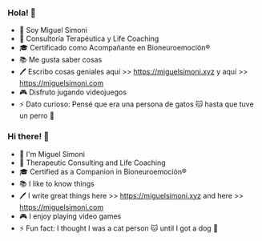 ### Hola! :wave:

- :grimacing: Soy Miguel Simoni
- :brain: Consultoría Terapéutica y Life Coaching
- :mortar_board: Certificado como Acompañante en Bioneuroemoción®
- :books: Me gusta saber cosas
- :pen: Escribo cosas geniales aquí >> https://miguelsimoni.xyz y aquí >> https://miguelsimoni.com
- :video_game: Disfruto jugando videojuegos
- :zap: Dato curioso: Pensé que era una persona de gatos :cat: hasta que tuve un perro :dog:


### Hi there! :wave:

- :grimacing: I'm Miguel Simoni
- :brain: Therapeutic Consulting and Life Coaching
- :mortar_board: Certified as a Companion in Bioneuroemoción®
- :books: I like to know things
- :pen: I write great things here >> https://miguelsimoni.xyz and here >> https://miguelsimoni.com
- :video_game: I enjoy playing video games
- :zap: Fun fact: I thought I was a cat person :cat: until I got a dog :dog:
